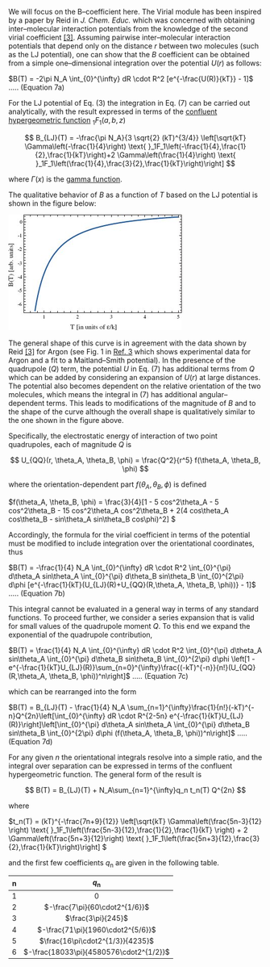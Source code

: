 

We will focus on the B–coefficient here. The Virial module has been inspired by a paper by Reid in *J. Chem. Educ.* which was concerned with obtaining inter–molecular interaction potentials from the knowledge of
the second virial coefficient [[3]](../References#ref3). Assuming pairwise inter–molecular interaction potentials that depend only
on the distance *r* between two molecules (such as the LJ potential), one can show that the *B* coefficient can
be obtained from a simple one–dimensional integration over the potential *U*(*r*) as follows:

$B(T) = -2\pi N_A \int_{0}^{\infty} dR \cdot R^2 [e^{-\frac{U(R)}{kT}} - 1]$    ..... (Equation 7a)



For the LJ potential of Eq. (3) the integration in Eq. (7) can be carried out analytically, with the result expressed in terms of the [confluent hypergeometric function](http://mathworld.wolfram.com/ConfluentHypergeometricFunctionoftheFirstKind.html) $_1F_1(a, b, z)$

$$
B_{LJ}(T) = -\frac{\pi N_A}{3 \sqrt{2} (kT)^{3/4}}  \left[\sqrt{kT} \Gamma\left(-\frac{1}{4}\right) \text{ }_1F_1\left(-\frac{1}{4},\frac{1}{2},\frac{1}{kT}\right)+2 \Gamma\left(\frac{1}{4}\right) \text{ }_1F_1\left(\frac{1}{4},\frac{3}{2},\frac{1}{kT}\right)\right]
$$

where $\Gamma(x)$ is the [gamma function](http://mathworld.wolfram.com/GammaFunction.html). 

The qualitative behavior of *B* as a function of *T* based on the LJ potential is shown in the figure below:

![](./VLE_LJPotential.jpg)

The general shape of this curve is in agreement with the data shown by Reid [[3]](../References#ref3) for Argon (see Fig. 1 in
[Ref. 3](../References#ref3) which shows experimental data for Argon and a fit to a Maitland–Smith potential).
In the presence of the quadrupole (*Q*) term, the potential *U* in Eq. (7) has additional terms from *Q*
which can be added by considering an expansion of *U*(*r*) at large distances. The potential also becomes
dependent on the relative orientation of the two molecules, which means the integral in (7) has additional
angular–dependent terms. This leads to modifications of the magnitude of *B* and to the shape of the
curve although the overall shape is qualitatively similar to the one shown in the figure above.

Specifically, the electrostatic energy of interaction of two point quadrupoles, each of magnitude *Q* is

$$
U_{QQ}(r, \theta_A, \theta_B, \phi) = \frac{Q^2}{r^5} f(\theta_A, \theta_B, \phi)
$$

where the orientation-dependent part $f(\theta_A, \theta_B, \phi)$ is defined

$f(\theta_A, \theta_B, \phi) = \frac{3}{4}[1 - 5 cos^2\theta_A - 5 cos^2\theta_B - 15 cos^2\theta_A cos^2\theta_B + 2(4 cos\theta_A cos\theta_B - sin\theta_A sin\theta_B cos\phi)^2]
$

Accordingly, the formula for the virial coefficient in terms of the potential must be modified to include integration over the orientational coordinates, thus

$B(T) = -\frac{1}{4} N_A \int_{0}^{\infty} dR \cdot R^2 \int_{0}^{\pi} d\theta_A sin\theta_A \int_{0}^{\pi} d\theta_B sin\theta_B \int_{0}^{2\pi} d\phi [e^{-\frac{1}{kT}(U_{LJ}(R)+U_{QQ}(R,\theta_A, \theta_B, \phi))} - 1]$    ..... (Equation 7b)



This integral cannot be evaluated in a general way in terms of any standard functions.  To proceed further, we consider a series expansion that is valid for small values of the quadrupole moment *Q*.  To this end we expand the exponential of the quadrupole contribution,

$B(T) = \frac{1}{4} N_A \int_{0}^{\infty} dR \cdot R^2 \int_{0}^{\pi} d\theta_A sin\theta_A \int_{0}^{\pi} d\theta_B sin\theta_B \int_{0}^{2\pi} d\phi \left[1 - e^{-\frac{1}{kT}U_{LJ}(R)}\sum_{n=0}^{\infty}\frac{(-kT)^{-n}}{n!}(U_{QQ}(R,\theta_A, \theta_B, \phi))^n\right]$    ..... (Equation 7c)



which can be rearranged into the form

$B(T) = B_{LJ}(T) - \frac{1}{4} N_A \sum_{n=1}^{\infty}\frac{1}{n!}(-kT)^{-n}Q^{2n}\left[\int_{0}^{\infty} dR \cdot R^{2-5n} e^{-\frac{1}{kT}U_{LJ}(R)}\right]\left[\int_{0}^{\pi} d\theta_A sin\theta_A \int_{0}^{\pi} d\theta_B sin\theta_B \int_{0}^{2\pi} d\phi (f(\theta_A, \theta_B, \phi))^n\right]$    ..... (Equation 7d)



For any given *n* the orientational integrals resolve into a simple ratio, and the integral over separation can be expressed in terms of the confluent hypergeometric function.  The general form of the result is

$$
B(T) = B_{LJ}(T) + N_A\sum_{n=1}^{\infty}q_n t_n(T) Q^{2n}
$$

where

$t_n(T) = (kT)^{-\frac{7n+9}{12}} \left[\sqrt{kT} \Gamma\left(\frac{5n-3}{12} \right) \text{ }_1F_1\left(\frac{5n-3}{12},\frac{1}{2},\frac{1}{kT} \right) + 2 \Gamma\left(\frac{5n+3}{12}\right) \text{ }_1F_1\left(\frac{5n+3}{12},\frac{3}{2},\frac{1}{kT}\right)\right]
$

and the first few coefficients *q*<sub>n</sub> are given in the following table.

| n                           | *q*<sub>n</sub> |
|-----------------------------|:-----------------:|
| 1               | $0$                                     |
| 2               | $-\frac{7\pi}{60\cdot2^{1/6}}$          |
| 3               | $\frac{3\pi}{245}$                      |
| 4               | $-\frac{71\pi}{1960\cdot2^{5/6}}$       |
| 5               | $\frac{16\pi\cdot2^{1/3}}{4235}$        |
| 6               | $-\frac{18033\pi}{4580576\cdot2^{1/2}}$ |